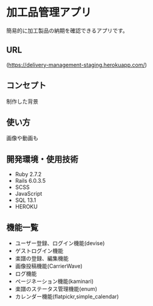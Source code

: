 # 加工品管理アプリ

簡易的に加工製品の納期を確認できるアプリです。

## URL
(https://delivery-management-staging.herokuapp.com/)

## コンセプト
制作した背景

## 使い方
画像や動画も

## 開発環境・使用技術
- Ruby 2.7.2
- Rails 6.0.3.5
- SCSS
- JavaScript
- SQL 13.1
- HEROKU

## 機能一覧
- ユーザー登録、ログイン機能(devise)
- ゲストログイン機能
- 楽譜の登録、編集機能
- 画像投稿機能(CarrierWave)
- ログ機能
- ページネーション機能(kaminari)
- 楽譜のステータス管理機能(enum)
- カレンダー機能(flatpickr,simple_calendar)
